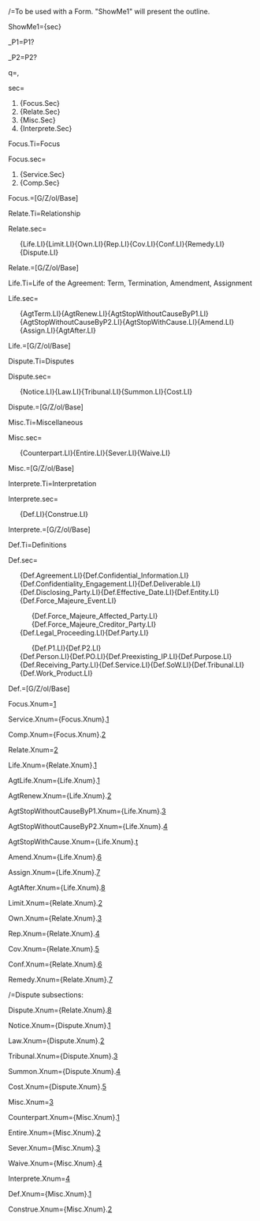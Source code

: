 /=To be used with a Form.  "ShowMe1" will present the outline.

ShowMe1={sec}

_P1=P1?

_P2=P2?

q=,

sec=<ol class="secs-and"><li>{Focus.Sec}<li>{Relate.Sec}<li>{Misc.Sec}<li>{Interprete.Sec}</ol>
  
Focus.Ti=Focus

Focus.sec=<ol class="secs-and"><li>{Service.Sec}<li>{Comp.Sec}</ol>

Focus.=[G/Z/ol/Base]

Relate.Ti=Relationship

Relate.sec=<ol class="secs-and">{Life.LI}{Limit.LI}{Own.LI}{Rep.LI}{Cov.LI}{Conf.LI}{Remedy.LI}{Dispute.LI}</ol>

Relate.=[G/Z/ol/Base]

Life.Ti=Life of the Agreement: Term, Termination, Amendment, Assignment

Life.sec=<ol class="secs-and">{AgtTerm.LI}{AgtRenew.LI}{AgtStopWithoutCauseByP1.LI}{AgtStopWithoutCauseByP2.LI}{AgtStopWithCause.LI}{Amend.LI}{Assign.LI}{AgtAfter.LI}</ol>

Life.=[G/Z/ol/Base]

Dispute.Ti=Disputes

Dispute.sec=<ol class="secs-and">{Notice.LI}{Law.LI}{Tribunal.LI}{Summon.LI}{Cost.LI}</ol>
</ol>

Dispute.=[G/Z/ol/Base]

Misc.Ti=Miscellaneous

Misc.sec=<ol class="secs-and">{Counterpart.LI}{Entire.LI}{Sever.LI}{Waive.LI}</ol>

Misc.=[G/Z/ol/Base]  

Interprete.Ti=Interpretation

Interprete.sec=<ol class="secs-and">{Def.LI}{Construe.LI}</ol>

Interprete.=[G/Z/ol/Base]

Def.Ti=Definitions

Def.sec=<ul class="secs-and" type="none">{Def.Agreement.LI}{Def.Confidential_Information.LI}{Def.Confidentiality_Engagement.LI}{Def.Deliverable.LI}{Def.Disclosing_Party.LI}{Def.Effective_Date.LI}{Def.Entity.LI}{Def.Force_Majeure_Event.LI}<ul>{Def.Force_Majeure_Affected_Party.LI}{Def.Force_Majeure_Creditor_Party.LI}</ul>{Def.Legal_Proceeding.LI}{Def.Party.LI}<ul>{Def.P1.LI}{Def.P2.LI}</ul>{Def.Person.LI}{Def.PO.LI}{Def.Preexisting_IP.LI}{Def.Purpose.LI}{Def.Receiving_Party.LI}{Def.Service.LI}{Def.SoW.LI}{Def.Tribunal.LI}{Def.Work_Product.LI}</ul>

Def.=[G/Z/ol/Base]

Focus.Xnum=<a href="#Focus.Sec" class="xref">1</a>

Service.Xnum={Focus.Xnum}.<a href="#Service.Sec" class="xref">1</a>

Comp.Xnum={Focus.Xnum}.<a href="#Comp.Sec" class="xref">2</a>

Relate.Xnum=<a href="#Relate.Sec" class="xref">2</a>

Life.Xnum={Relate.Xnum}.<a href="#Life.Sec" class="xref">1</a>

AgtLife.Xnum={Life.Xnum}.<a href="#AgtLife.Sec" class="xref">1</a>

AgtRenew.Xnum={Life.Xnum}.<a href="#AgtRenew.Sec" class="xref">2</a>

AgtStopWithoutCauseByP1.Xnum={Life.Xnum}.<a href="#AgtStopWithoutCauseByP1.Sec" class="xref">3</a>

AgtStopWithoutCauseByP2.Xnum={Life.Xnum}.<a href="#AgtStopWithoutCauseByP2.Sec" class="xref">4</a>

AgtStopWithCause.Xnum={Life.Xnum}.<a href="#AgtStopWithCause.Sec" class="xref">t</a>

Amend.Xnum={Life.Xnum}.<a href="#Amend.Sec" class="xref">6</a>

Assign.Xnum={Life.Xnum}.<a href="#Assign.Sec" class="xref">7</a>

AgtAfter.Xnum={Life.Xnum}.<a href="#AgtAfter.Sec" class="xref">8</a>

Limit.Xnum={Relate.Xnum}.<a href="#Limit.Sec" class="xref">2</a>

Own.Xnum={Relate.Xnum}.<a href="#Own.Sec" class="xref">3</a>

Rep.Xnum={Relate.Xnum}.<a href="#Rep.Sec" class="xref">4</a>

Cov.Xnum={Relate.Xnum}.<a href="#Cov.Sec" class="xref">5</a>

Conf.Xnum={Relate.Xnum}.<a href="#Conf.Sec" class="xref">6</a>

Remedy.Xnum={Relate.Xnum}.<a href="#Remedy.Sec" class="xref">7</a>

/=Dispute subsections:

Dispute.Xnum={Relate.Xnum}.<a href="#Dispute.Sec" class="xref">8</a>

Notice.Xnum={Dispute.Xnum}.<a href="#Notice.Sec" class="xref">1</a>

Law.Xnum={Dispute.Xnum}.<a href="#Law.Sec" class="xref">2</a>

Tribunal.Xnum={Dispute.Xnum}.<a href="#Tribunal.Sec" class="xref">3</a>

Summon.Xnum={Dispute.Xnum}.<a href="#Summon.Sec" class="xref">4</a>

Cost.Xnum={Dispute.Xnum}.<a href="#Cost.Sec" class="xref">5</a>


Misc.Xnum=<a href="#Misc.Sec" class="xref">3</a>

Counterpart.Xnum={Misc.Xnum}.<a href="#Counterpart.Sec" class="xref">1</a>

Entire.Xnum={Misc.Xnum}.<a href="#Entire.Sec" class="xref">2</a>

Sever.Xnum={Misc.Xnum}.<a href="#Sever.Sec" class="xref">3</a>

Waive.Xnum={Misc.Xnum}.<a href="#Waive.Sec" class="xref">4</a>


Interprete.Xnum=<a href="#Interprete.Sec" class="xref">4</a>

Def.Xnum={Misc.Xnum}.<a href="#.Sec" class="Def.xref">1</a>

Construe.Xnum={Misc.Xnum}.<a href="#Construe.Sec" class="xref">2</a>